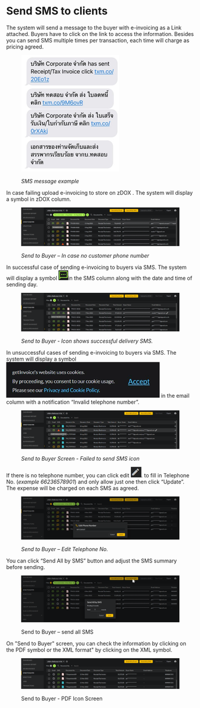 # Send SMS to clients

The system will send a message to the buyer with e-invoicing as a Link attached. Buyers have to click on the link to access the information. Besides you can send SMS multiple times per transaction, each time will charge as pricing agreed.

<figure><img src="../../.gitbook/assets/image (39).png" alt=""><figcaption><p><em>SMS message example</em></p></figcaption></figure>

In case failing upload e-invoicing to store on zDOX . The system will display a symbol in zDOX column.

<figure><img src="../../.gitbook/assets/image (10).png" alt=""><figcaption><p><em>Send to Buyer – In case no customer phone number</em></p></figcaption></figure>

In successful case of sending e-invoicing to buyers via SMS. The system will display a symbol ![](<../../.gitbook/assets/image (11).png>)in the SMS column along with the date and time of sending day.

<figure><img src="../../.gitbook/assets/image (50).png" alt=""><figcaption><p><em>Send to Buyer - Icon shows successful delivery SMS.</em></p></figcaption></figure>

In unsuccessful cases of sending e-invoicing to buyers via SMS. The system will display a symbol ![](<../../.gitbook/assets/image (72).png>) in the email column with a notification “Invalid telephone number”.

<figure><img src="../../.gitbook/assets/image (69).png" alt=""><figcaption><p><em>Send to Buyer Screen - Failed to send SMS icon</em></p></figcaption></figure>

If there is no telephone number, you can click edit ![](<../../.gitbook/assets/image (49).png>). to fill in Telephone No. (_example 66236578901_) and only allow just one then click “Update”. The expense will be charged on each SMS as agreed.

<figure><img src="../../.gitbook/assets/image (48).png" alt=""><figcaption><p><em>Send to Buyer – Edit Telephone No.</em></p></figcaption></figure>

You can click “Send All by SMS” button and adjust the SMS summary before sending.

<figure><img src="../../.gitbook/assets/image (87).png" alt=""><figcaption><p>Send to Buyer – send all SMS</p></figcaption></figure>

On "Send to Buyer" screen, you can check the information by clicking on the PDF symbol or the XML format" by clicking on the XML symbol.

<figure><img src="../../.gitbook/assets/image (3).png" alt=""><figcaption><p>Send to Buyer - PDF Icon Screen</p></figcaption></figure>
